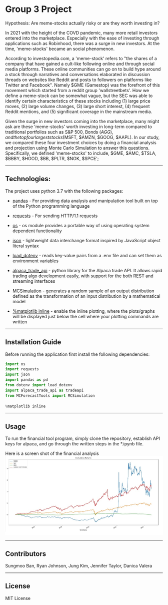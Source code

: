 
# Group 3 Project
Hypothesis: Are meme-stocks actually risky or are they worth investing in?

In 2021 with the height of the COVD pandemic, many more retail investors entered into the marketplace. Especially with the ease of investing through applications such as Robinhood, there was a surge in new investors. At the time, 'meme-stocks' became an social phenomenon. 

According to investopedia.com, a 'meme-stock' refers to "the shares of a company that have gained a cult-like following online and through social media platforms. These online communities can go on to build hype around a stock through narratives and conversations elaborated in discussion threads on websites like Reddit and posts to followers on platforms like Twitter and Facebook".  Namely $GME (Gamestop) was the forefront of this movement which started from a reddit group 'wallstreetbets'. How we define a meme-stock can be somewhat vague, but the SEC was able to identify certain characteristics of these stocks including (1) large price moves, (2) large volume changes, (3) large short interest, (4) frequent Reddit mentions, and (5) significant coverage in the mainstream media. 

Given the surge in new investors coming into the marketplace, many might ask are these 'meme-stocks' worth investing in long-term compared to traditional portfolios  such as S&P 500, Bonds ($AGG), and the top four largest stocks ($MSFT, $AMZN, $GOOG, $AAPL). In our study, we compared these four investment choices by doing a financial analysis and projection using Monte Carlo Simulation to answer this questions. Specifically, we defined 'meme-stocks' to include, $GME, $AMC, $TSLA, $BBBY, $HOOD, $BB, $PLTR, $NOK, $SPCE'; 

---

## Technologies:

The project uses python 3.7 with the following packages:

* [pandas](https://pandas.pydata.org/) - For providing data analysis and manipulation tool built on top of the Python programming language

* [requests](https://docs.python-requests.org/en/latest/) - For sending HTTP/1.1 requests

* [os](https://docs.python.org/3/library/os.html) - os module provides a portable way of using operating system dependent functionality

* [json](https://docs.python.org/3/library/json.html) - lightweight data interchange format inspired by JavaScript object literal syntax

* [load_dotenv](https://pypi.org/project/python-dotenv/) - reads key-value pairs from a .env file and can set them as environment variables

* [alpaca_trade_api](https://pypi.org/project/alpaca-trade-api/0.29/) - python library for the Alpaca trade API. It allows rapid trading algo development easily, with support for the both REST and streaming interfaces

* [MCSimulation](https://www.rdocumentation.org/packages/decisionSupport/versions/1.110/topics/mcSimulation) - generates a random sample of an output distribution defined as the transformation of an input distribution by a mathematical model

* [%matplotlib inline](https://pythonguides.com/what-is-matplotlib-inline/) -  enable the inline plotting, where the plots/graphs will be displayed just below the cell where your plotting commands are written

---

## Installation Guide


Before running the application first install the following dependencies:

```python
import os
import requests
import json
import pandas as pd
from dotenv import load_dotenv
import alpaca_trade_api as tradeapi
from MCForecastTools import MCSimulation

%matplotlib inline
```

---

## Usage

To run the financial tool program, simply clone the repository,  establish API keys for alpaca, and go through the written steps in the *.ipynb file.

Here is a screen shot of the financial analysis
![Screenshot](image.jpg)


---

## Contributors

Sungmoo Ban, 
Ryan Johnson, 
Jung Kim, 
Jennifer Taylor, 
Danica Valera


---

## License

MIT License
